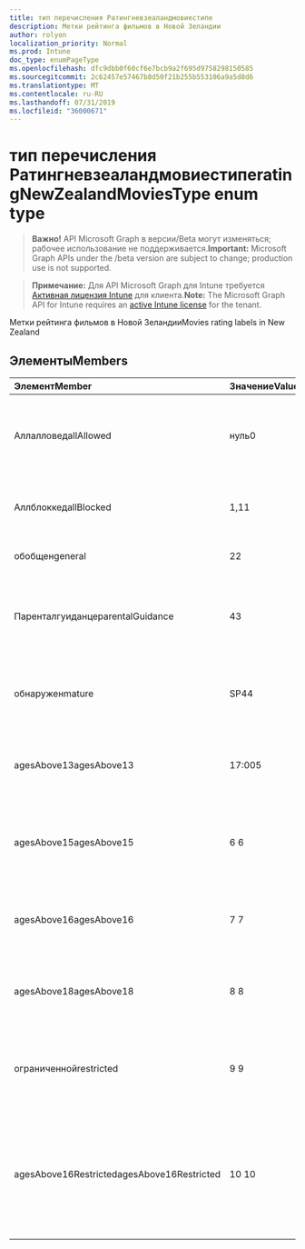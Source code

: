 ```yaml
---
title: тип перечисления Ратингневзеаландмовиестипе
description: Метки рейтинга фильмов в Новой Зеландии
author: rolyon
localization_priority: Normal
ms.prod: Intune
doc_type: enumPageType
ms.openlocfilehash: dfc9dbb0f60cf6e7bcb9a2f695d9758298150585
ms.sourcegitcommit: 2c62457e57467b8d50f21b255b553106a9a5d8d6
ms.translationtype: MT
ms.contentlocale: ru-RU
ms.lasthandoff: 07/31/2019
ms.locfileid: "36000671"
---
```

# <a name="ratingnewzealandmoviestype-enum-type"></a><span data-ttu-id="5dca9-103">тип перечисления Ратингневзеаландмовиестипе</span><span class="sxs-lookup"><span data-stu-id="5dca9-103">ratingNewZealandMoviesType enum type</span></span>

> <span data-ttu-id="5dca9-104">**Важно!** API Microsoft Graph в версии/Beta могут изменяться; рабочее использование не поддерживается.</span><span class="sxs-lookup"><span data-stu-id="5dca9-104">**Important:** Microsoft Graph APIs under the /beta version are subject to change; production use is not supported.</span></span>

> <span data-ttu-id="5dca9-105">**Примечание:** Для API Microsoft Graph для Intune требуется [Активная лицензия Intune](https://go.microsoft.com/fwlink/?linkid=839381) для клиента.</span><span class="sxs-lookup"><span data-stu-id="5dca9-105">**Note:** The Microsoft Graph API for Intune requires an [active Intune license](https://go.microsoft.com/fwlink/?linkid=839381) for the tenant.</span></span>

<span data-ttu-id="5dca9-106">Метки рейтинга фильмов в Новой Зеландии</span><span class="sxs-lookup"><span data-stu-id="5dca9-106">Movies rating labels in New Zealand</span></span>

## <a name="members"></a><span data-ttu-id="5dca9-107">Элементы</span><span class="sxs-lookup"><span data-stu-id="5dca9-107">Members</span></span>
|<span data-ttu-id="5dca9-108">Элемент</span><span class="sxs-lookup"><span data-stu-id="5dca9-108">Member</span></span>|<span data-ttu-id="5dca9-109">Значение</span><span class="sxs-lookup"><span data-stu-id="5dca9-109">Value</span></span>|<span data-ttu-id="5dca9-110">Описание</span><span class="sxs-lookup"><span data-stu-id="5dca9-110">Description</span></span>|
|:---|:---|:---|
|<span data-ttu-id="5dca9-111">Аллалловед</span><span class="sxs-lookup"><span data-stu-id="5dca9-111">allAllowed</span></span>|<span data-ttu-id="5dca9-112">нуль</span><span class="sxs-lookup"><span data-stu-id="5dca9-112">0</span></span>|<span data-ttu-id="5dca9-113">Значение по умолчанию, разрешить все содержимое фильмов</span><span class="sxs-lookup"><span data-stu-id="5dca9-113">Default value, allow all movies content</span></span>|
|<span data-ttu-id="5dca9-114">Аллблоккед</span><span class="sxs-lookup"><span data-stu-id="5dca9-114">allBlocked</span></span>|<span data-ttu-id="5dca9-115">1,1</span><span class="sxs-lookup"><span data-stu-id="5dca9-115">1</span></span>|<span data-ttu-id="5dca9-116">Не разрешать никакие видеоролики</span><span class="sxs-lookup"><span data-stu-id="5dca9-116">Do not allow any movies content</span></span>|
|<span data-ttu-id="5dca9-117">обобщен</span><span class="sxs-lookup"><span data-stu-id="5dca9-117">general</span></span>|<span data-ttu-id="5dca9-118">2</span><span class="sxs-lookup"><span data-stu-id="5dca9-118">2</span></span>|<span data-ttu-id="5dca9-119">Подходит для общей аудитории</span><span class="sxs-lookup"><span data-stu-id="5dca9-119">Suitable for general audience</span></span>|
|<span data-ttu-id="5dca9-120">Паренталгуиданце</span><span class="sxs-lookup"><span data-stu-id="5dca9-120">parentalGuidance</span></span>|<span data-ttu-id="5dca9-121">4</span><span class="sxs-lookup"><span data-stu-id="5dca9-121">3</span></span>|<span data-ttu-id="5dca9-122">Классификация PG рекомендует родительские рекомендации</span><span class="sxs-lookup"><span data-stu-id="5dca9-122">The PG classification recommends parental guidance</span></span>|
|<span data-ttu-id="5dca9-123">обнаружен</span><span class="sxs-lookup"><span data-stu-id="5dca9-123">mature</span></span>|<span data-ttu-id="5dca9-124">SP4</span><span class="sxs-lookup"><span data-stu-id="5dca9-124">4</span></span>|<span data-ttu-id="5dca9-125">Классификация M подходит для зрелых аудиторий</span><span class="sxs-lookup"><span data-stu-id="5dca9-125">The M classification is suitable for mature audience</span></span>|
|<span data-ttu-id="5dca9-126">agesAbove13</span><span class="sxs-lookup"><span data-stu-id="5dca9-126">agesAbove13</span></span>|<span data-ttu-id="5dca9-127">17:00</span><span class="sxs-lookup"><span data-stu-id="5dca9-127">5</span></span>|<span data-ttu-id="5dca9-128">Классификация R13 ограничена лицами из 13 лет и выше</span><span class="sxs-lookup"><span data-stu-id="5dca9-128">The R13 classification is restricted to persons 13 years and over</span></span>|
|<span data-ttu-id="5dca9-129">agesAbove15</span><span class="sxs-lookup"><span data-stu-id="5dca9-129">agesAbove15</span></span>|<span data-ttu-id="5dca9-130">6 </span><span class="sxs-lookup"><span data-stu-id="5dca9-130">6</span></span>|<span data-ttu-id="5dca9-131">Классификация R15 ограничена лицами, состоящего из 15 лет и более</span><span class="sxs-lookup"><span data-stu-id="5dca9-131">The R15 classification is restricted to persons 15 years and over</span></span>|
|<span data-ttu-id="5dca9-132">agesAbove16</span><span class="sxs-lookup"><span data-stu-id="5dca9-132">agesAbove16</span></span>|<span data-ttu-id="5dca9-133">7 </span><span class="sxs-lookup"><span data-stu-id="5dca9-133">7</span></span>|<span data-ttu-id="5dca9-134">Классификация R16 ограничена для лиц, 16 лет и более</span><span class="sxs-lookup"><span data-stu-id="5dca9-134">The R16 classification is restricted to persons 16 years and over</span></span>|
|<span data-ttu-id="5dca9-135">agesAbove18</span><span class="sxs-lookup"><span data-stu-id="5dca9-135">agesAbove18</span></span>|<span data-ttu-id="5dca9-136">8 </span><span class="sxs-lookup"><span data-stu-id="5dca9-136">8</span></span>|<span data-ttu-id="5dca9-137">Классификация R18 ограничена лицами 18 лет и более</span><span class="sxs-lookup"><span data-stu-id="5dca9-137">The R18 classification is restricted to persons 18 years and over</span></span>|
|<span data-ttu-id="5dca9-138">ограниченной</span><span class="sxs-lookup"><span data-stu-id="5dca9-138">restricted</span></span>|<span data-ttu-id="5dca9-139">9 </span><span class="sxs-lookup"><span data-stu-id="5dca9-139">9</span></span>|<span data-ttu-id="5dca9-140">Классификация R ограничена определенными аудиториями</span><span class="sxs-lookup"><span data-stu-id="5dca9-140">The R classification is restricted to a certain audience</span></span>|
|<span data-ttu-id="5dca9-141">agesAbove16Restricted</span><span class="sxs-lookup"><span data-stu-id="5dca9-141">agesAbove16Restricted</span></span>|<span data-ttu-id="5dca9-142">10 </span><span class="sxs-lookup"><span data-stu-id="5dca9-142">10</span></span>|<span data-ttu-id="5dca9-143">Для классификации RP16 требуются средства просмотра в 16 сопровождаемых родителем или взрослым</span><span class="sxs-lookup"><span data-stu-id="5dca9-143">The RP16 classification requires viewers under 16 accompanied by a parent or an adult</span></span>|





